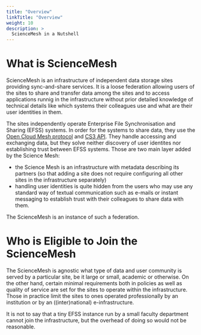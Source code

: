 ```yaml
---
title: "Overview"
linkTitle: "Overview"
weight: 10
description: >
  ScienceMesh in a Nutshell
---
```


# What is ScienceMesh

ScienceMesh is an infrastructure of independent data storage sites
providing sync-and-share services. It is a loose federation
allowing users of the sites to share and transfer data among the sites and
to access applications runnig in the infrastructure without prior detailed
knowledge of technical details like which systems their colleagues use and
what are their user identities in them.

The sites independently operate Enterprise File Synchronisation and Sharing (EFSS) systems. In order for the systems to share data, they use the [Open Cloud Mesh protocol](https://wiki.geant.org/display/OCM/Open+Cloud+Mesh) and [CS3 API](https://cs3org.github.io/cs3apis/). They handle accessing and exchanging data, but they solve neither discovery of user identites nor establishing trust between EFSS systems. Those are two main layer added by the Science Mesh:
- the Science Mesh is an infrastructure with metadata describing its
  partners (so that adding a site does not require configuring all other
  sites in the infrastructure separately)
- handling user identities is quite hidden from the users who may use any
  standard way of textual communication such as e-mails or instant
  messaging to establish trust with their colleagues to share data with
  them.

The ScienceMesh is an instance of such a federation.

# Who is Eligible to Join the ScienceMesh

The ScienceMesh is agnostic what type of data and user community is served
by a particular site, be it large or small, academic or otherwise. On the
other hand, certain minimal requirements both in policies as well as
quality of service are set for the sites to operate within the
infrastructure. Those in practice limit the sites to ones operated
professionally by an institution or by an ((inter)national)
e-infrastructure.

It is not to say that a tiny EFSS instance run by a small faculty
department cannot join the infrastructure, but the overhead of doing so
would not be reasonable.

